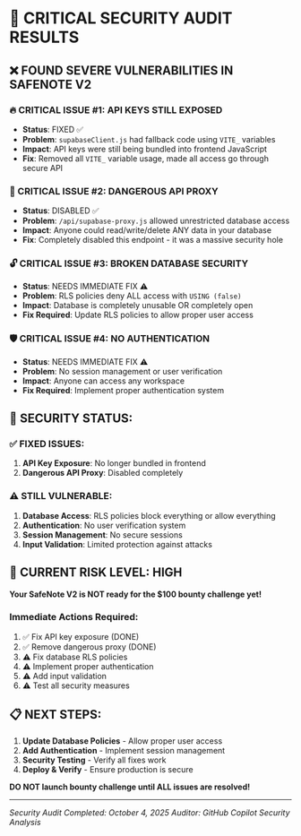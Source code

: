 # 🚨 CRITICAL SECURITY AUDIT RESULTS

## ❌ **FOUND SEVERE VULNERABILITIES IN SAFENOTE V2**

### **🔥 CRITICAL ISSUE #1: API KEYS STILL EXPOSED**
- **Status**: FIXED ✅
- **Problem**: `supabaseClient.js` had fallback code using `VITE_` variables
- **Impact**: API keys were still being bundled into frontend JavaScript
- **Fix**: Removed all `VITE_` variable usage, made all access go through secure API

### **🚨 CRITICAL ISSUE #2: DANGEROUS API PROXY**  
- **Status**: DISABLED ✅
- **Problem**: `/api/supabase-proxy.js` allowed unrestricted database access
- **Impact**: Anyone could read/write/delete ANY data in your database
- **Fix**: Completely disabled this endpoint - it was a massive security hole

### **🔓 CRITICAL ISSUE #3: BROKEN DATABASE SECURITY**
- **Status**: NEEDS IMMEDIATE FIX ⚠️ 
- **Problem**: RLS policies deny ALL access with `USING (false)`
- **Impact**: Database is completely unusable OR completely open
- **Fix Required**: Update RLS policies to allow proper user access

### **🛡️ CRITICAL ISSUE #4: NO AUTHENTICATION**
- **Status**: NEEDS IMMEDIATE FIX ⚠️
- **Problem**: No session management or user verification
- **Impact**: Anyone can access any workspace
- **Fix Required**: Implement proper authentication system

## 🎯 **SECURITY STATUS:**

### ✅ **FIXED ISSUES:**
1. **API Key Exposure**: No longer bundled in frontend
2. **Dangerous API Proxy**: Disabled completely

### ⚠️ **STILL VULNERABLE:**
1. **Database Access**: RLS policies block everything or allow everything
2. **Authentication**: No user verification system
3. **Session Management**: No secure sessions
4. **Input Validation**: Limited protection against attacks

## 🚨 **CURRENT RISK LEVEL: HIGH**

**Your SafeNote V2 is NOT ready for the $100 bounty challenge yet!**

### **Immediate Actions Required:**
1. ✅ Fix API key exposure (DONE)
2. ✅ Remove dangerous proxy (DONE)  
3. ⚠️ Fix database RLS policies
4. ⚠️ Implement proper authentication
5. ⚠️ Add input validation
6. ⚠️ Test all security measures

## 📋 **NEXT STEPS:**

1. **Update Database Policies** - Allow proper user access
2. **Add Authentication** - Implement session management
3. **Security Testing** - Verify all fixes work
4. **Deploy & Verify** - Ensure production is secure

**DO NOT launch bounty challenge until ALL issues are resolved!**

---
*Security Audit Completed: October 4, 2025*
*Auditor: GitHub Copilot Security Analysis*